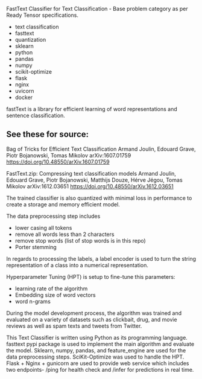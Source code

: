 FastText Classifier for Text Classification - Base problem category as per Ready Tensor specifications.

- text classification
- fasttext
- quantization
- sklearn
- python
- pandas
- numpy
- scikit-optimize
- flask
- nginx
- uvicorn
- docker

fastText is a library for efficient learning of word representations and sentence classification.

## See these for source:

Bag of Tricks for Efficient Text Classification
Armand Joulin, Edouard Grave, Piotr Bojanowski, Tomas Mikolov
arXiv:1607.01759
https://doi.org/10.48550/arXiv.1607.01759

FastText.zip: Compressing text classification models
Armand Joulin, Edouard Grave, Piotr Bojanowski, Matthijs Douze, Hérve Jégou, Tomas Mikolov
arXiv:1612.03651
https://doi.org/10.48550/arXiv.1612.03651

The trained classifier is also quantized with minimal loss in performance to create a storage and memory efficient model.

The data preprocessing step includes

- lower casing all tokens
- remove all words less than 2 characters
- remove stop words (list of stop words is in this repo)
- Porter stemming

In regards to processing the labels, a label encoder is used to turn the string representation of a class into a numerical representation.

Hyperparameter Tuning (HPT) is setup to fine-tune this parameters:

- learning rate of the algorithm
- Embedding size of word vectors
- word n-grams

During the model development process, the algorithm was trained and evaluated on a variety of datasets such as clickbait, drug, and movie reviews as well as spam texts and tweets from Twitter.

This Text Classifier is written using Python as its programming language. fasttext pypi package is used to implement the main algorithm and evaluate the model. Sklearn, numpy, pandas, and feature_engine are used for the data preprocessing steps. SciKit-Optimize was used to handle the HPT. Flask + Nginx + gunicorn are used to provide web service which includes two endpoints- /ping for health check and /infer for predictions in real time.
